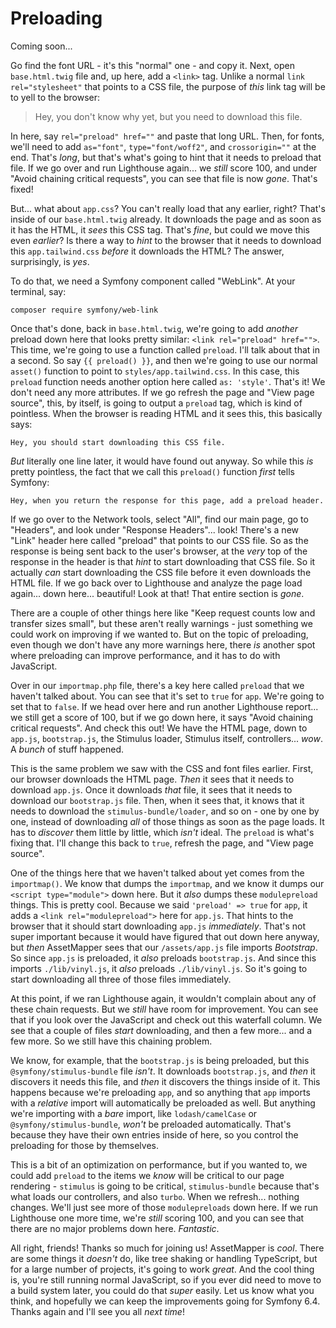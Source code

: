 # Preloading

Coming soon...

Go find the font URL - it's this "normal" one -
and copy it. Next, open `base.html.twig` file and, up here, add a `<link>` tag.
Unlike a normal `link rel="stylesheet"` that points to a CSS file, the purpose
of *this* link tag will be to yell to the browser:

> Hey, you don't know why yet, but you need to download this file.

In here, say `rel="preload" href=""` and paste that long URL. Then, for fonts, we'll
need to add `as="font"`, `type="font/woff2"`, and `crossorigin=""` at the end. That's
*long*, but that's what's going to hint that it needs to preload that file. If we go
over and run Lighthouse again... we *still* score 100, and under "Avoid chaining
critical requests", you can see that file is now *gone*. That's fixed!

But... what about `app.css`? You can't really load that any earlier, right? That's
inside of our `base.html.twig` already. It downloads the page and as soon as it has
the HTML, it *sees* this CSS tag. That's *fine*, but could we move this even
*earlier*? Is there a way to *hint* to the browser that it needs to download this
`app.tailwind.css` *before* it downloads the HTML? The answer, surprisingly, is
*yes*.

To do that, we need a Symfony component called "WebLink". At your terminal, say:

```terminal
composer require symfony/web-link
```

Once that's done, back in `base.html.twig`, we're going to add *another* preload down
here that looks pretty similar: `<link rel="preload" href="">`. This time, we're
going to use a function called `preload`. I'll talk about that in a second. So say
`{{ preload() }}`, and then we're going to use our normal `asset()` function to point
to `styles/app.tailwind.css`. In this case, this `preload` function needs another
option here called `as: 'style'`. That's it! We don't need any more attributes. If we
go refresh the page and "View page source", this, by itself, is going to output a
`preload` tag, which is kind of pointless. When the browser is reading HTML and it
sees this, this basically says:

`Hey, you should start downloading this CSS file.`

*But* literally one line later, it would have found out anyway. So while this *is*
pretty pointless, the fact that we call this `preload()` function *first* tells
Symfony:

`Hey, when you return the response for this page, add a preload header.`

If we go over to the Network tools, select "All", find our main page, go to
"Headers", and look under "Response Headers"... look! There's a new "Link" header
here called "preload" that points to our CSS file. So as the response is being sent
back to the user's browser, at the *very* top of the response in the header is that
*hint* to start downloading that CSS file. So it actually *can* start downloading the
CSS file before it even downloads the HTML file. If we go back over to Lighthouse and
analyze the page load again... down here... beautiful! Look at that! That entire
section is *gone*.

There are a couple of other things here like "Keep request counts low and transfer
sizes small", but these aren't really warnings - just something we could work on
improving if we wanted to. But on the topic of preloading, even though we don't have
any more warnings here, there *is* another spot where preloading can improve
performance, and it has to do with JavaScript.

Over in our `importmap.php` file, there's a key here called `preload` that we haven't
talked about. You can see that it's set to `true` for `app`. We're going to set that
to `false`. If we head over here and run another Lighthouse report... we still get a
score of 100, but if we go down here, it says "Avoid chaining critical requests". And
check this out! We have the HTML page, down to `app.js`, `bootstrap.js`, the Stimulus
loader, Stimulus itself, controllers... *wow*. A *bunch* of stuff happened.

This is the same problem we saw with the CSS and font files earlier. First, our
browser downloads the HTML page. *Then* it sees that it needs to download `app.js`.
Once it downloads *that* file, it sees that it needs to download our `bootstrap.js`
file. Then, when it sees that, it knows that it needs to download the
`stimulus-bundle/loader`, and so on - one by one by one, instead of downloading *all*
of those things as soon as the page loads. It has to *discover* them little by
little, which *isn't* ideal. The `preload` is what's fixing that. I'll change this
back to `true`, refresh the page, and "View page source".

One of the things here that we haven't talked about yet comes from the `importmap()`.
We know that dumps the `importmap`, and we know it dumps our `<script type="module">`
down here. But it *also* dumps these `modulepreload` things. This is pretty cool.
Because we said `'preload' => true` for `app`, it adds a `<link rel="modulepreload">`
here for `app.js`. That hints to the browser that it should start downloading
`app.js` *immediately*. That's not super important because it would have figured that
out down here anyway, but *then* AssetMapper sees that our `/assets/app.js` file
imports *Bootstrap*. So since `app.js` is preloaded, it *also* preloads
`bootstrap.js`. And since this imports `./lib/vinyl.js`, it *also* preloads
`./lib/vinyl.js`. So it's going to start downloading all three of those files
immediately.

At this point, if we ran Lighthouse again, it wouldn't complain about any of these
chain requests. But we *still* have room for improvement. You can see that if you
look over the JavaScript and check out this waterfall column. We see that a couple of
files *start* downloading, and then a few more... and a few more. So we still have
this chaining problem.

We know, for example, that the `bootstrap.js` is being preloaded, but this
`@symfony/stimulus-bundle` file *isn't*. It downloads `bootstrap.js`, and *then* it
discovers it needs this file, and *then* it discovers the things inside of it. This
happens because we're preloading `app`, and so anything that `app` imports with a
*relative* import will automatically be preloaded as well. But anything we're
importing with a *bare* import, like `lodash/camelCase` or
`@symfony/stimulus-bundle`, *won't* be preloaded automatically. That's because they
have their own entries inside of here, so you control the preloading for those by
themselves.

This is a bit of an optimization on performance, but if you wanted to, we could add
`preload` to the items we *know* will be critical to our page rendering - `stimulus`
is going to be critical, `stimulus-bundle` because that's what loads our controllers,
and also `turbo`. When we refresh... nothing changes. We'll just see more of those
`modulepreloads` down here. If we run Lighthouse one more time, we're *still* scoring
100, and you can see that there are no major problems down here. *Fantastic*.

All right, friends! Thanks so much for joining us! AssetMapper is *cool*. There are
some things it *doesn't* do, like tree shaking or handling TypeScript, but for a
large number of projects, it's going to work *great*. And the cool thing is, you're
still running normal JavaScript, so if you ever did need to move to a build system
later, you could do that *super* easily. Let us know what you think, and hopefully we
can keep the improvements going for Symfony 6.4. Thanks again and I'll see you all
*next time*!
